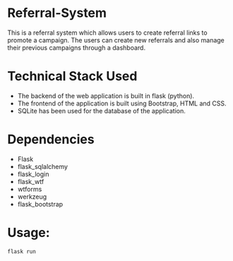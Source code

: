 # Referral-System
This is a referral system which allows users to create referral links to promote a campaign. The users can create new referrals and also manage their previous campaigns through a dashboard.

# Technical Stack Used
  * The backend of the web application is built in flask (python).
  * The frontend of the application is built using Bootstrap, HTML and CSS.
  * SQLite has been used for the database of the application.
  
# Dependencies
  * Flask
  * flask_sqlalchemy
  * flask_login
  * flask_wtf
  * wtforms
  * werkzeug
  * flask_bootstrap
  

 # Usage:
   ```
   flask run
   ```

